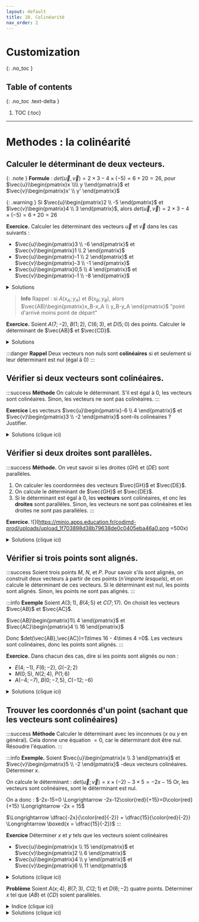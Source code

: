 ```yaml
---
layout: default
title: 10. Colinéarité
nav_order: 2
---
```


# Customization
{: .no_toc }

## Table of contents
{: .no_toc .text-delta }

1. TOC
{:toc}

---

# Methodes : la colinéarité 

## Calculer le déterminant de deux vecteurs.

{: .note }
**Formule** : $det(\vec{u},\vec{v}) = 2\times 3 - 4\times (-5) = 6+20=26$, pour $\vec{u}\\begin{pmatrix}x \\\\ y \\end{pmatrix}$ et $\vec{v}\begin{pmatrix}x' \\ y' \end{pmatrix}$


{: .warning }
Si $\vec{u}\begin{pmatrix}2 \\ -5 \end{pmatrix}$ et $\vec{v}\begin{pmatrix}4 \\ 3 \end{pmatrix}$, alors $det(\vec{u},\vec{v}) = 2\times 3 - 4\times (-5) = 6+20=26$


**Exercice.**
Calculer les déterminant des vecteurs $\vec{u}$ et $\vec{v}$ dans les cas suivants : 
- $\vec{u}\begin{pmatrix}3 \\ -6 \end{pmatrix}$ et $\vec{v}\begin{pmatrix}1 \\ 2 \end{pmatrix}$
- $\vec{u}\begin{pmatrix}-1 \\ 2 \end{pmatrix}$ et $\vec{v}\begin{pmatrix}-3 \\ -1 \end{pmatrix}$
- $\vec{u}\begin{pmatrix}0,5 \\ 4 \end{pmatrix}$ et $\vec{v}\begin{pmatrix}-1 \\ -8 \end{pmatrix}$

<details>
  <summary markdown="span">Solutions</summary>

- Cas 1 : $det(\vec{u},\vec{v}) = 3\times 2 - 1\times (-6) = 12$
- Cas 2 : $det(\vec{u},\vec{v}) = (-1)\times (-1) - (-3)\times 2 = 7$
- Cas 3 : $det(\vec{u},\vec{v}) = 0,5\times (-8) - (-1)\times 4 = 0$
</details>


> **Info**
> Rappel : si $A(x_A;y_A)$ et $B(x_B;y_B)$, alors $\vec{AB}\begin{pmatrix}x_B-x_A \\ y_B-y_A \end{pmatrix}$
"point d'arrivé moins point de départ"


**Exercice.**
Soient $A(7;-2)$, $B(1;2)$, $C(6;3)$, et $D(5;0)$ des points. Calculer le déterminant de $\vec{AB}$ et $\vec{CD}$.

<details>
  <summary markdown="span">Solutions</summary>
    
**Etape 1.** 
    On calcule les coordonnées des vecteurs : 
- $\vec{AB}\begin{pmatrix}1-7 \\ 2-(-2) \end{pmatrix}$ donc $\vec{AB}\begin{pmatrix}-6 \\ 4 \end{pmatrix}$
- $\vec{CD}\begin{pmatrix}5-6 \\ 0-3 \end{pmatrix}$ donc $\vec{CD}\begin{pmatrix}-1 \\ -3 \end{pmatrix}$
    
**Etape 2.** On calcule le déterminant : 
    $det(\vec{AB};\vec{CD})=(-6)\times(-3) - (-1)\times 4 =  18+4=\boxed{22}$
</details>

:::danger
**Rappel** Deux vecteurs non nuls sont **colinéaires** si et seulement si leur déterminant est nul (égal à $0$)
:::

## Vérifier si deux vecteurs sont colinéaires.

:::success
**Méthode** On calcule le déterminant. S'il est égal à $0$, les vecteurs sont colinéaires. Sinon, les vecteurs ne sont pas colinéaires.
:::

**Exercice**
Les vecteurs $\vec{u}\begin{pmatrix}-6 \\ 4 \end{pmatrix}$ et $\vec{v}\begin{pmatrix}3 \\ -2 \end{pmatrix}$ sont-ils colinéaires ? Justifier.

<details>
  <summary markdown="span">Solutions (clique ici)</summary>
    
**Etape 1.** On calcule le déterminant.
$det(\vec{u};\vec{v})=(-6)\times (-2) - 4\times 3 = 12 - 12 = 0$
**Etape 2.** Conclure.
Le déterminant est nul, donc les vecteurs $\vec{u}$ et $\vec{v}$ sont colinéaires.
</details>


## Vérifier si deux droites sont parallèles.


:::success
**Méthode.** On veut savoir si les droites $(GH)$ et $(DE)$ sont parallèles.
1) On calculer les coordonnées des vecteurs $\vec{GH}$ et $\vec{DE}$.
2) On calcule le déterminant de $\vec{GH}$ et $\vec{DE}$.
3) Si le déterminant est égal à $0$, les **vecteurs** sont colinéaires, et onc les **droites** sont parallèles. Sinon, les vecteurs ne sont pas colinéaires et les droites ne sont pas parallèles.
:::

**Exercice.**
![](https://minio.apps.education.fr/codimd-prod/uploads/upload_1f703898d38b79638de0c0405eba46a0.png =500x)


<details>
  <summary markdown="span">Solutions (clique ici)</summary>
    
**Question 1.** 
Calculons les coordonnées des vecteurs $\vec{AB}$ et $\vec{CD}$ : 
- $\vec{AB}\begin{pmatrix}1-(-3) \\ 3-2 \end{pmatrix}$ donc $\vec{AB}\begin{pmatrix}4 \\ 1 \end{pmatrix}$
- $\vec{CD}\begin{pmatrix}0,5-(-2) \\ 4-0 \end{pmatrix}$ donc $\vec{CD}\begin{pmatrix}2,5 \\ 4 \end{pmatrix}$
Calculons le déterminant : $det(\vec{AB},\vec{CD})=4\times 4 - 2,5\times 1=13,5\neq 0$.
Donc les vecteurs $\vec{AB}$ et $\vec{CD}$ ne sont pas colinéaires, et les droites $(AB)$ et $(CD)$ ne sont pas parallèles.

**Question 2.**
Calculons les coordonnées des vecteurs $\vec{AC}$ et $\vec{BD}$ : 
- $\vec{AB}\begin{pmatrix}-2-(-3) \\ 0-2 \end{pmatrix}$ donc $\vec{AB}\begin{pmatrix}1 \\ -2 \end{pmatrix}$
- $\vec{CD}\begin{pmatrix}0,5-1 \\ 4-3 \end{pmatrix}$ donc $\vec{CD}\begin{pmatrix}-0,5 \\ 1 \end{pmatrix}$
Calculons le déterminant : $det(\vec{AC},\vec{BD})=1\times 1 - (-0,5)\times (-2)=1-1= 0$.
Donc les vecteurs $\vec{AB}$ et $\vec{CD}$ sont colinéaires, et les droites $(AB)$ et $(CD)$ sont parallèles.
</details>

## Vérifier si trois points sont alignés.

:::success
Soient trois points $M$, $N$, et $P$.
Pour savoir s'ils sont alignés, on construit deux vecteurs à partir de ces points (*n'importe lesquels*), et on calcule le déterminant de ces vecteurs.
Si le déterminant est nul, les points sont alignés. Sinon, les points ne sont pas alignés.
:::

:::info
**Exemple**
Soient $A(3;1)$, $B(4; 5)$ et $C(7; 17)$.
On choisit les vecteurs $\vec{AB}$ et $\vec{AC}$.

$\vec{AB}\begin{pmatrix}1\\ 4 \end{pmatrix}$ et $\vec{AC}\begin{pmatrix}4 \\ 16 \end{pmatrix}$

Donc $det(\vec{AB},\vec{AC})=1\times 16 - 4\times 4 =0$.
Les vecteurs sont colinéaires, donc les points sont alignés.
:::

**Exercice.**
Dans chacun des cas, dire si les points sont alignés ou non :
- $E(4;-1)$, $F(6; -2)$, $G(-2; 2)$
- $M(0;5)$, $N(2;4)$, $P(1;6)$
- $A(-4;-7)$, $B(0;-7,5)$, $C(-12 ; -6)$


<details>
  <summary markdown="span">Solutions (clique ici)</summary>
    
- Oui
- Non
- Oui
</details>



## Trouver les coordonnés d'un point (sachant que les vecteurs sont colinéaires)

:::success
**Méthode** Calculer le déterminant avec les inconnues ($x$ ou $y$ en général).
Cela donne une équation $=0$, car le déterminant doit être nul.
Résoudre l'équation.
:::

:::info
**Exemple.**
Soient $\vec{u}\begin{pmatrix}x \\ 3 \end{pmatrix}$ et $\vec{v}\begin{pmatrix}5 \\ -2 \end{pmatrix}$
-deux vecteurs colinéaires. Déterminer $x$.

On calcule le déterminant : $det(\vec{u};\vec{v})=x\times (-2) -3\times 5 = -2x - 15$
Or, les vecteurs sont colinéaires, sont le déterminant est nul.

On a donc : $-2x-15=0 \Longrightarrow -2x-12\color{red}{+15}=0\color{red} {+15} \Longrightarrow -2x = 15$

$\Longrightarrow \dfrac{-2x}{\color{red}{-2}} = \dfrac{15}{\color{red}{-2}} \Longrightarrow \boxed{x = \dfrac{15}{-2}}$
:::

**Exercice** Déterminer $x$ et $y$ tels que les vecteurs soient colinéaires
- $\vec{u}\begin{pmatrix}x \\ 15 \end{pmatrix}$ et $\vec{v}\begin{pmatrix}2 \\ 6 \end{pmatrix}$
- $\vec{u}\begin{pmatrix}4 \\ y \end{pmatrix}$ et $\vec{v}\begin{pmatrix}6 \\ 11 \end{pmatrix}$


<details>
  <summary markdown="span">Solutions (clique ici)</summary>
    
- $x=5$ (on résout l'équation $6x-30=0$)
- $y=\dfrac{22}{3}$ (on résout l'équation $44-6y=0$)
</details>

**Problème**
Soient $A(x;4)$, $B(7;3)$, $C(2;1)$ et $D(6;-2)$ quatre points. Déterminer $x$ tel que $(AB)$ et $(CD)$ soient parallèles.

<details>
  <summary markdown="span">Indice (clique ici)</summary>
    
Si les droites $(AB)$ et $(CD)$ sont parallèles, quels vecteurs doivent être colinéaires ? Calculer leurs coordonnées.
</details>

<details>
  <summary markdown="span">Solutions (clique ici)</summary>
 
**Etape 1.** Calculer les coordonnées de $\vec{AB}$ et $\vec{CD}$ : 
$\vec{AB}\begin{pmatrix}7-x\\-1\end{pmatrix}$ et $\vec{CD}\begin{pmatrix}4\\-3\end{pmatrix}$ 

**Etape 2.** Calculer le déterminant de ces vecteurs : 
$det(\vec{AB},\vec{CD})=(7-x)\times (-3) - 4\times (-1)= 7\times (-3) -x\times (-3) + 4 = -21 + 3x + 4 = 3x - 17$


*Note : on utilise la distributivité pour simplifier l'expression*
**Etape 3** Les vecteurs sont colinéaires, donc le determinant est nul : on a une équation à résoudre.
$3x-17=0 \Longleftrightarrow 3x=17 \Longleftrightarrow \boxed{x = \dfrac{17}{3}}$
</details>
